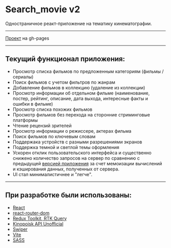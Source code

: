 # Search_movie v2
Одностраничное реакт-приложение на тематику кинематографии.
___
[Проект](https://citizenofgreatsiberia.github.io/sm2/) на gh-pages 
___
## Текущий функционал приложения:
* Просмотр списка фильмов по предложенным категориям (фильмы / сериалы)
* Поиск фильмов с учетом фильтров по жанрам
* Добавление фильмов в коллекцию (удаление из коллекции)
* Просмотр информации об отдельном фильме (наименование, постер, рейтинг, описание, дата выхода, интересные факты и ошибки в фильме)
* Просмотр списка похожих фильмов
* Просмотр фильмов без перехода на сторонние стриминговые платформы
* Чтение рецензий зрителей
* Просмотр информации о режиссере, актерах фильма
* Поиск фильмов по ключевым словам
* Поддержака устройств с разными разрешениями экранов
* Поддержка темной и светлой темы оформления
* Ускорен отклик пользовательского интерфейса и существенно снижено количество запросов на сервер по сравнению с предыдущей [версией приложения](https://github.com/citizenofgreatsiberia/search-movie) за счет мемоизации вычислений и кэширования данных, полученных от сервера.
*  UI стал минималистичнее и "легче".
___
## При разработке были использованы:
* [React](https://react.dev/)
* [react-router-dom](https://reactrouter.com/en/main)
* [Redux Toolkit, RTK Query](https://redux-toolkit.js.org/)
* [Kinopoisk API Unofficial](https://kinopoiskapiunofficial.tech/)
* [Swiper](https://swiperjs.com/)
* [Vite](https://vitejs.dev/)
* [SASS](https://sass-scss.ru/)

